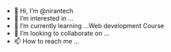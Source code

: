 - 👋 Hi, I’m @nirantech
- 👀 I’m interested in ...
- 🌱 I’m currently learning ...Web development Course
- 💞️ I’m looking to collaborate on ...
- 📫 How to reach me ...

<!---
nirantech/nirantech is a ✨ special ✨ repository because its `README.md` (this file) appears on your GitHub profile.
You can click the Preview link to take a look at your changes.
--->
